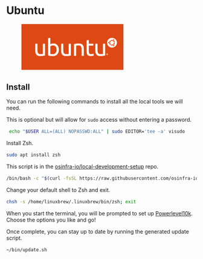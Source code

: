 # Ubuntu

<figure><img src="../.gitbook/assets/ubuntu-logo.png" alt="" width="270"><figcaption></figcaption></figure>

## Install

You can run the following commands to install all the local tools we will need.

This is optional but will allow for `sudo` access without entering a password.

```bash
 echo "$USER ALL=(ALL) NOPASSWD:ALL" | sudo EDITOR='tee -a' visudo
```

Install Zsh.

```bash
sudo apt install zsh
```

This script is in the [osinfra-io/local-development-setup](https://github.com/osinfra-io/local-development-setup) repo.

```bash
/bin/bash -c "$(curl -fsSL https://raw.githubusercontent.com/osinfra-io/local-development-setup/main/ubuntu/setup.sh)"
```

Change your default shell to Zsh and exit.

```bash
chsh -s /home/linuxbrew/.linuxbrew/bin/zsh; exit
```

When you start the terminal, you will be prompted to set up [Powerlevel10k](https://github.com/romkatv/powerlevel10k). Choose the options you like and go!

Once complete, you can stay up to date by running the generated update script.

```bash
~/bin/update.sh
```
